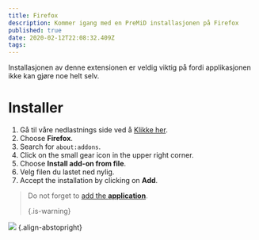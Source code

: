 ```yaml
---
title: Firefox
description: Kommer igang med en PreMiD installasjonen på Firefox
published: true
date: 2020-02-12T22:08:32.409Z
tags:
---
```


Installasjonen av denne extensionen er veldig viktig på fordi applikasjonen ikke kan gjøre noe helt selv.

# Installer
1. Gå til våre nedlastnings side ved å [Klikke her](https://premid.app/downloads).
2. Choose **Firefox**.
3. Search for `about:addons`.
4. Click on the small gear icon in the upper right corner.
5. Choose **Install add-on from file**.
6. Velg filen du lastet ned nylig.
7. Accept the installation by clicking on **Add**.

> Do not forget to [add the **application**](/install). 
> 
> {.is-warning}

![](https://img.icons8.com/color/2x/firefox.png) {.align-abstopright}